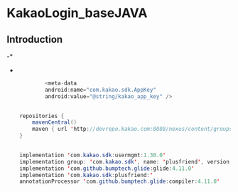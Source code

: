 # KakaoLogin_baseJAVA

## Introduction
-*
<!--  App클래스 application name 에 등록-->
<!--    https://developers.kakao.com/ 에서 네이티브키 프로젝트에 등록 -->
<!--    릴리즈 해시키 = > 카카오디벨로퍼에 등록 -->
<!--    meta-data 추가-->
<!--    코틀린으로 마이그레이션 진행해야함 문서참고-->
*


```java
            <meta-data
            android:name="com.kakao.sdk.AppKey"
            android:value="@string/kakao_app_key" />
    
```

```java
    repositories {
        mavenCentral()
        maven { url 'http://devrepo.kakao.com:8088/nexus/content/groups/public/' }
    }
    
```


```java
    implementation 'com.kakao.sdk:usermgmt:1.30.0'
    implementation group: 'com.kakao.sdk', name: 'plusfriend', version: project.KAKAO_SDK_PLUS_VERSION
    implementation 'com.github.bumptech.glide:glide:4.11.0'
    implementation 'com.kakao.sdk:plusfriend:'
    annotationProcessor 'com.github.bumptech.glide:compiler:4.11.0'
    
```
